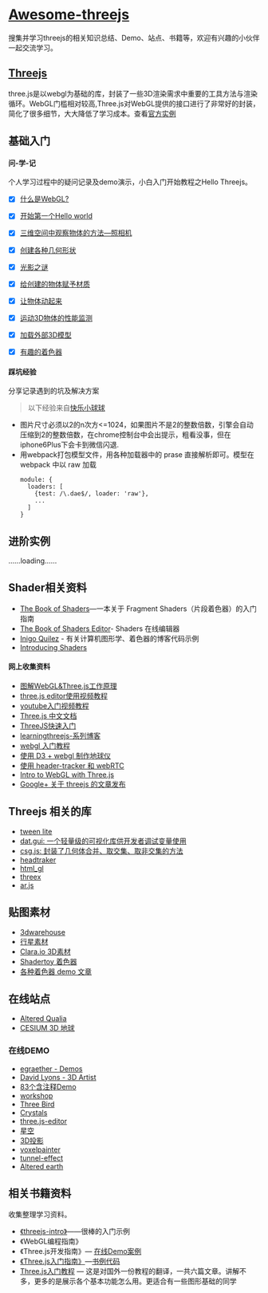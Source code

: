 # [Awesome-threejs](https://github.com/zyj1022/awesome-threejs/)
搜集并学习threejs的相关知识总结、Demo、站点、书籍等，欢迎有兴趣的小伙伴一起交流学习。

## [Threejs](https://threejs.org)

three.js是以webgl为基础的库，封装了一些3D渲染需求中重要的工具方法与渲染循环。WebGL门槛相对较高,Three.js对WebGL提供的接口进行了非常好的封装，简化了很多细节，大大降低了学习成本。查看[官方实例](https://threejs.org/examples/)


## 基础入门

#### 问-学-记

个人学习过程中的疑问记录及demo演示，小白入门开始教程之Hello Threejs。

- [x] [什么是WebGL?](./docs/what-webgl.md)
- [x] [开始第一个Hello world](./docs/hello-world.md)
- [x] [三维空间中观察物体的方法—照相机](./docs/hello-camera.md)
- [x] [创建各种几何形状](./docs/hello-geometry.md)
- [x] [光影之谜](./docs/hello-light.md)
- [x] [给创建的物体赋予材质](./docs/hello-material.md)
- [x] [让物体动起来](./docs/hello-tween.md)
- [x] [运动3D物体的性能监测](./docs/hello-stats.md)
- [x] [加载外部3D模型](./docs/hello-loader.md)
- [x] [有趣的着色器](./docs/hello-shaders.md)


#### 踩坑经验

分享记录遇到的坑及解决方案

> 以下经验来自[快乐小球球](https://zhuanlan.zhihu.com/p/25483816)

* 图片尺寸必须以2的n次方<=1024，如果图片不是2的整数倍数，引擎会自动压缩到2的整数倍数，在chrome控制台中会出提示，粗看没事，但在iphone6Plus下会卡到微信闪退.
* 用webpack打包模型文件，用各种加载器中的 prase 直接解析即可。模型在 webpack 中以 raw 加载
  ```
  module: {
    loaders: [
      {test: /\.dae$/, loader: 'raw'},
      ...
    ]
  }
  ```

## 进阶实例

……loading……

## Shader相关资料

* [The Book of Shaders](https://thebookofshaders.com/?lan=ch)—一本关于 Fragment Shaders（片段着色器）的入门指南
* [The Book of Shaders Editor](http://editor.thebookofshaders.com)- Shaders 在线编辑器
* [Inigo Quilez](http://www.iquilezles.org/www/index.htm) - 有关计算机图形学、着色器的博客代码示例
* [Introducing Shaders](https://openframeworks.cc/ofBook/chapters/shaders.html)

#### 网上收集资料

* [图解WebGL&Three.js工作原理](https://www.cnblogs.com/wanbo/p/6754066.html)
* [three.js editor使用视频教程](https://www.youtube.com/watch?v=rqn-KPnh3hM)
* [youtube入门视频教程](https://www.youtube.com/watch?v=biZgx45Mzqo&list=PL08jItIqOb2qyMOhtEUoLh100KpccQiRf&index=2)
* [Three.js 中文文档](http://techbrood.com/threejs/docs/)
* [ThreeJS快速入门](https://zhuanlan.zhihu.com/p/23272116)
* [learningthreejs-系列博客](http://learningthreejs.com)
* [webgl 入门教程](https://codepen.io/rachsmith/post/beginning-with-3d-webgl-pt-1-the-scene)
* [使用 D3 + webgl 制作地球仪](http://www.delimited.io/blog/2015/5/16/interactive-webgl-globes-with-threejs-and-d3)
* [使用 header-tracker 和 webRTC](http://learningthreejs.com/blog/2013/03/12/move-a-cube-with-your-head/)
* [Intro to WebGL with Three.js](http://davidscottlyons.com/threejs/presentations/frontporch14/#slide-0)
* [Google+ 关于 threejs 的文章发布](https://plus.google.com/+ThreejsOrg)


## Threejs 相关的库

* [tween lite](https://greensock.com/)
* [dat.gui: 一个轻量级的可视化库供开发者调试变量使用](https://github.com/dataarts/dat.gui)
* [csg.js: 封装了几何体合并、取交集、取非交集的方法](http://evanw.github.io/csg.js/docs/)
* [headtraker](https://github.com/auduno/headtrackr)
* [html_gl](https://github.com/PixelsCommander/HTML-GL)
* [threex](http://www.threejsgames.com/extensions/)
* [ar.js](https://github.com/then/promise)

## 贴图素材

* [3dwarehouse](https://3dwarehouse.sketchup.com)
* [行星素材](http://planetpixelemporium.com/earth.html)
* [Clara.io 3D素材](https://clara.io/library)
* [Shadertoy 着色器](https://www.shadertoy.com)
* [各种着色器 demo 文章](http://www.iquilezles.org/www/index.htm)

## 在线站点

* [Altered Qualia](http://alteredqualia.com/)
* [CESIUM 3D 地球](http://cesiumjs.org/index.html)

### 在线DEMO

* [egraether - Demos](http://egraether.com)
* [David Lyons - 3D Artist](http://davidscottlyons.com)
* [83个含注释Demo](https://stemkoski.github.io/Three.js/)
* [workshop](http://workshop.chromeexperiments.com)
* [Three Bird](http://codepen.io/Yakudoo/pen/LVyJXw?editors=0010)
* [Crystals](http://codepen.io/aglosson/pen/rVyRGm?editors=0010)
* [three.js-editor](https://threejs.org/editor/)
* [星空](http://charliehoey.com/threejs-demos/our-galactic-neighborhood.html)
* [3D投影](https://threejs.org/examples/#webgl_materials_cubemap)
* [voxelpainter](https://threejs.org/examples/webgl_interactive_voxelpainter.html)
* [tunnel-effect](http://learningthreejs.com/blog/2012/01/11/tunnel-effect/)
* [Altered earth](http://alteredqualia.com/xg/examples/earth_bathymetry.html)

## 相关书籍资料

收集整理学习资料。

* [《threejs-intro》](http://davidscottlyons.com/threejs-intro/#slide-1)——很棒的入门示例
* 《WebGL编程指南》
* 《Three.js开发指南》— [在线Demo案例](http://www.skyliu.top/three-js/)
* [《Three.js入门指南》](http://www.ituring.com.cn/book/1272)—[书例代码](http://zhangwenli.com/ThreeExample.js/)
* [Three.js入门教程](http://www.cnblogs.com/yiyezhai/category/447410.html) — 这是对国外一份教程的翻译，一共六篇文章。讲解不多，更多的是展示各个基本功能怎么用。更适合有一些图形基础的同学
